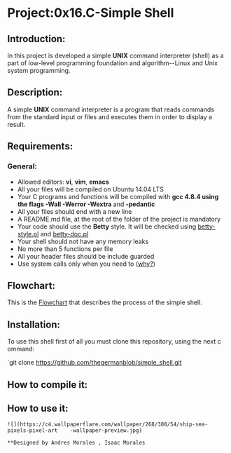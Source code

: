 # Project:0x16.C-Simple Shell

## Introduction:

In this project is developed a simple **UNIX** command interpreter (shell) as a part of low-level programming foundation and algorithm--Linux and Unix system programming.

## Description:

A simple **UNIX** command interpreter is a program that reads commands from the standard input or files and executes them in order to display a result.

## Requirements:

### General:

+ Allowed editors: **vi**, **vim**, **emacs**
+ All your files will be compiled on Ubuntu 14.04 LTS
+ Your C programs and functions will be compiled with **gcc 4.8.4 using the flags -Wall -Werror -Wextra** and **-pedantic**
+ All your files should end with a new line
+ A README.md file, at the root of the folder of the project is mandatory
+ Your code should use the **Betty** style. It will be checked using [betty-style.pl](https://github.com/holbertonschool/Betty/blob/master/betty-style.pl) and [betty-doc.pl](https://github.com/holbertonschool/Betty/blob/master/betty-doc.pl)
+ Your shell should not have any memory leaks
+ No more than 5 functions per file
+ All your header files should be include guarded
+ Use system calls only when you need to ([why?]())

## Flowchart:

This is the [Flowchart]() that describes the process of the simple shell.
## Installation:

To use this shell first	of all you must	clone this repository, using the next c ommand:

`git clone https://github.com/thegermanblob/simple_shell.git
## How to compile it:



## How to use it:


```
![](https://c4.wallpaperflare.com/wallpaper/268/388/54/ship-sea-pixels-pixel-art    -wallpaper-preview.jpg)

**Designed by Andres Morales , Isaac Morales
